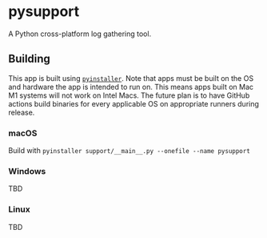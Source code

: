# pysupport

A Python cross-platform log gathering tool.

## Building

This app is built using [`pyinstaller`](pyinstaller.org). Note that apps must be built on the OS and hardware the app is intended to run on. This means apps built on Mac M1 systems will not work on Intel Macs. The future plan is to have GitHub actions build binaries for every applicable OS on appropriate runners during release.

### macOS

Build with `pyinstaller support/__main__.py --onefile --name pysupport`

### Windows

TBD

### Linux

TBD
